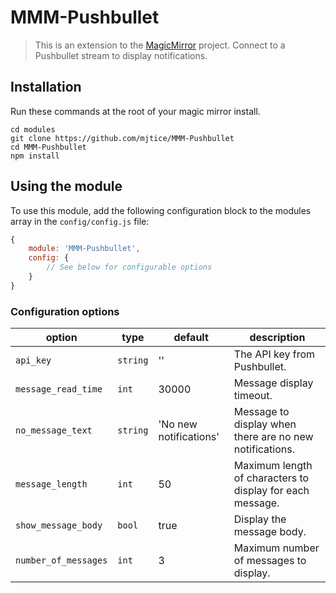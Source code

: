 # MMM-Pushbullet
> This is an extension to the [MagicMirror](https://github.com/MichMich/MagicMirror) project.  Connect to a Pushbullet stream to display notifications.

## Installation
Run these commands at the root of your magic mirror install.

```shell
cd modules
git clone https://github.com/mjtice/MMM-Pushbullet
cd MMM-Pushbullet
npm install
```

## Using the module
To use this module, add the following configuration block to the modules array in the `config/config.js` file:
```js
{
    module: 'MMM-Pushbullet',
    config: {
        // See below for configurable options
    }
}
```

### Configuration options
option | type | default | description
--- | --- | --- | ---
`api_key` | `string` | '' | The API key from Pushbullet.
`message_read_time` | `int` | 30000 | Message display timeout.
`no_message_text` | `string` | 'No new notifications' | Message to display when there are no new notifications.
`message_length` | `int` | 50 | Maximum length of characters to display for each message.
`show_message_body` | `bool` | true | Display the message body.
`number_of_messages` | `int` | 3 | Maximum number of messages to display.
